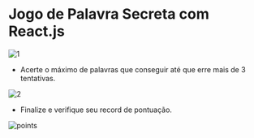 # Jogo de Palavra Secreta com React.js

![1](https://user-images.githubusercontent.com/111538840/217419539-0272d3fe-3715-4c84-8c79-7b39bc14485e.png)


- Acerte o máximo de palavras que conseguir até que erre mais de 3 tentativas.

![2](https://user-images.githubusercontent.com/111538840/217419576-ce10c6a1-d6d2-4571-907a-0e39fae07978.png)


- Finalize e verifique seu record de pontuação.

![points](https://user-images.githubusercontent.com/111538840/217419584-437323f6-2980-4932-8f23-897f08df0c13.png)
